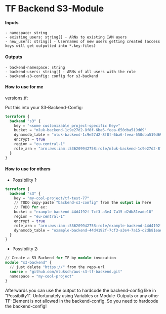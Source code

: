 # TF Backend S3-Module

#### Inputs
    - namespace: string
    - existing_users: string[] - ARNs to existing IAM users
    - new_users: string[] - Usernames of new users getting created (access keys will get outputted into *.key-files)

#### Outputs
    - backend-namespace: string
    - backend-users: string[] - ARNs of all users with the role
    - backend-s3-config: config for s3-backend
    
#### How to use for me
versions.tf:

Put this into your S3-Backend-Config:
```terraform
terraform {
  backend "s3" {
    key = "<some customizable project-specific Key>"
    bucket = "mluk-backend-1c9e27d2-8f8f-6ba6-feea-650dba519d69"
    dynamodb_table = "mluk-backend-1c9e27d2-8f8f-6ba6-feea-650dba519d69"
    encrypt = true
    region = "eu-central-1"
    role_arn = "arn:aws:iam::536209942758:role/mluk-backend-1c9e27d2-8f8f-6ba6-feea-650dba519d69"
  }
}
```

#### How to use for others
- Possibility 1:
```terraform
terraform {
  backend "s3" {
    key = "my-cool-project/tf-test-77"
    // TODO copy-paste "backend-s3-config" from the output in here
    // TODO for ex:
    bucket = "example-backend-44d4192f-7cf3-a3e4-7a15-d2db81eade18"
    region = "eu-central-1"
    encrypt = true
    role_arn = "arn:aws:iam::536209942758:role/example-backend-44d4192f-7cf3-a3e4-7a15-d2db81eade18"
    dynamodb_table = "example-backend-44d4192f-7cf3-a3e4-7a15-d2db81eade18"
  }
}
```

- Possibility 2:
```terraform
// Create a S3-Backend for TF by module invocation
module "s3-backend" {
  // just delete "https://" from the repo-url
  source = "github.com/mluksch/aws-s3-tf-backend.git"
  namespace = "my-cool-project"
}
```
Afterwards you can use the output to hardcode the backend-config like in "Possibilty1".
Unfortunately using Variables or Module-Outputs or any other TF-Element is not allowed in the backend-config.
So you need to hardcode the backend-config!

